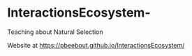 # InteractionsEcosystem-
Teaching about Natural Selection

Website at https://pbeebout.github.io/InteractionsEcosystem/
